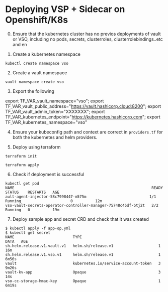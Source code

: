 # Deploying VSP + Sidecar on Openshift/K8s

0. Ensure that the kubernetes cluster has no previos deployments of vault or VSO, including no pods, secrets, clusterroles, clusterrolebindings..etc and en

1. Create a kubernetes namespace

```
kubectl create namespace vso
```

2. Create a vault namespace

```
vault namespace create vso
```

3. Export the following 

export TF_VAR_vault_namespace="vso";
export TF_VAR_vault_public_address="https://vault.hashicorp.cloud:8200";
export TF_VAR_vault_admin_token="XXXXXXX";
export TF_VAR_kubernetes_endpoint="https://kubernetes.hashicorp.com";
export TF_VAR_kubernetes_namespace="vso"

4. Ensure your kubeconfig path and context are correct in `providers.tf` for both the kubernetes and helm providers.

5. Deploy using terraform 

```
terraform init

terraform apply
```

6. Check if deployment is successful

```
kubectl get pod
NAME                                                             READY   STATUS    RESTARTS   AGE
ault-agent-injector-58c7998447-m575m                            1/1     Running                      0          12m
vso-vault-secrets-operator-controller-manager-75748c45df-btj2t   2/2     Running   0          19m
```

7. Deploy sample app and secret CRD and check that it was created

```
$ kubectl apply -f app-op.yml
$ kubectl get secret         
NAME                          TYPE                                  DATA   AGE
sh.helm.release.v1.vault.v1   helm.sh/release.v1                    1      16m
sh.helm.release.v1.vso.v1     helm.sh/release.v1                    1      6m56s
vault                         kubernetes.io/service-account-token   3      9m26s
vault-kv-app                  Opaque                                3      14s
vso-cc-storage-hmac-key       Opaque                                1      6m19s
```




